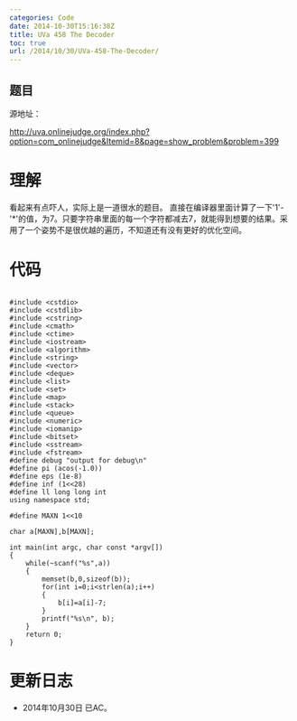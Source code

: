 ```yaml
---
categories: Code
date: 2014-10-30T15:16:38Z
title: UVa 458 The Decoder
toc: true
url: /2014/10/30/UVa-458-The-Decoder/
---
```


## 题目
源地址：

http://uva.onlinejudge.org/index.php?option=com_onlinejudge&Itemid=8&page=show_problem&problem=399

# 理解
看起来有点吓人，实际上是一道很水的题目。
直接在编译器里面计算了一下'1'-'*'的值，为7。只要字符串里面的每一个字符都减去7，就能得到想要的结果。采用了一个姿势不是很优越的遍历，不知道还有没有更好的优化空间。

<!--more-->

# 代码

```

#include <cstdio>
#include <cstdlib>
#include <cstring>
#include <cmath>
#include <ctime>
#include <iostream>
#include <algorithm>
#include <string>
#include <vector>
#include <deque>
#include <list>
#include <set>
#include <map>
#include <stack>
#include <queue>
#include <numeric>
#include <iomanip>
#include <bitset>
#include <sstream>
#include <fstream>
#define debug "output for debug\n"
#define pi (acos(-1.0))
#define eps (1e-8)
#define inf (1<<28)
#define ll long long int
using namespace std;

#define MAXN 1<<10

char a[MAXN],b[MAXN];

int main(int argc, char const *argv[])
{
    while(~scanf("%s",a))
    {
        memset(b,0,sizeof(b));
        for(int i=0;i<strlen(a);i++)
        {
            b[i]=a[i]-7;
        }
        printf("%s\n", b);
    }
	return 0;
}

```

# 更新日志
- 2014年10月30日 已AC。